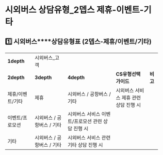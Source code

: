 # 시외버스 상담유형_2뎁스 제휴-이벤트-기타

**1️⃣ 시외버스****상담유형표 (2뎁스-제휴/이벤트/기타)**
-------------------------------------

|  |  |  |  |  |
| --- | --- | --- | --- | --- |
| **1depth** | 시외버스\_고객 | | | |
| **2depth** | **3depth** | **4depth** | **CS유형선택 가이드** | **비고** |
| 제휴/이벤트/기타 | 제휴 | 시외버스 / 공항버스 / 기타 | 시외버스 서비스 제휴 관련 상담 진행 시 |  |
| 이벤트/프로모션 | 시외버스 / 공항버스 / 기타 | 시외버스 서비스 이벤트/프로모션 관련 상담 진행 시 |  |
| 기타 | 시외버스 / 공항버스 / 기타 | 시외버스 서비스 관련 기타 상담 진행 시 |  |